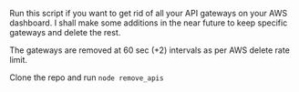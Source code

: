 Run this script if you want to get rid of all your API gateways on your AWS dashboard. I shall make some additions in the near future to keep specific gateways and delete the rest.

The gateways are removed at 60 sec (+2) intervals as per AWS delete rate limit.

Clone the repo and run `node remove_apis`
